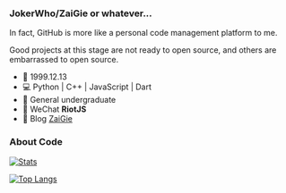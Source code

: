 ### JokerWho/ZaiGie or whatever...

In fact, GitHub is more like a personal code management platform to me.

Good projects at this stage are not ready to open source, and others are embarrassed to open source. 
 
 - 🎂 1999.12.13
 - 💻 Python | C++ | JavaScript | Dart
 - 🏫 General undergraduate 
 - 💬 WeChat **RiotJS**
 - 📰 Blog  [ZaiGie](https://www.zaigie.com/)


### About Code

[![Stats](https://github-readme-stats.vercel.app/api?username=jokerwho&show_icons=true&count_private=true&hide=prs)](https://github.com/jokerwho)


[![Top Langs](https://github-readme-stats.vercel.app/api/top-langs/?username=jokerwho&layout=compact)](https://github.com/jokerwho)

<!--[![Readme Card](https://github-readme-stats.vercel.app/api/pin/?username=jokerwho&repo=zfnew_webApi)](https://github.com/jokerwho/zfnew_webApi)-->

